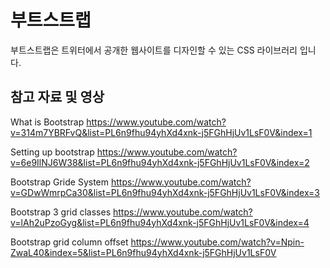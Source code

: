 # 부트스트랩


부트스트랩은 트위터에서 공개한 웹사이트를 디자인할 수 있는 CSS 라이브러리 입니다.

## 참고 자료 및 영상

What is Bootstrap
https://www.youtube.com/watch?v=314m7YBRFvQ&list=PL6n9fhu94yhXd4xnk-j5FGhHjUv1LsF0V&index=1

Setting up bootstrap
https://www.youtube.com/watch?v=6e9IlNJ6W38&list=PL6n9fhu94yhXd4xnk-j5FGhHjUv1LsF0V&index=2

Bootstrap Gride System
https://www.youtube.com/watch?v=GDwWmrpCa30&list=PL6n9fhu94yhXd4xnk-j5FGhHjUv1LsF0V&index=3

Bootstrap 3 grid classes
https://www.youtube.com/watch?v=lAh2uPzoGyg&list=PL6n9fhu94yhXd4xnk-j5FGhHjUv1LsF0V&index=4

Bootstrap grid column offset
https://www.youtube.com/watch?v=Npin-ZwaL40&index=5&list=PL6n9fhu94yhXd4xnk-j5FGhHjUv1LsF0V